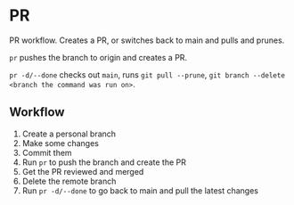 # PR

PR workflow. Creates a PR, or switches back to main and pulls and prunes.

`pr` pushes the branch to origin and creates a PR.

`pr -d/--done` checks out `main`, runs `git pull --prune`, `git branch --delete <branch the command was run on>`.

## Workflow

1. Create a personal branch
2. Make some changes
3. Commit them
4. Run `pr` to push the branch and create the PR
5. Get the PR reviewed and merged
6. Delete the remote branch
7. Run `pr -d/--done` to go back to main and pull the latest changes

